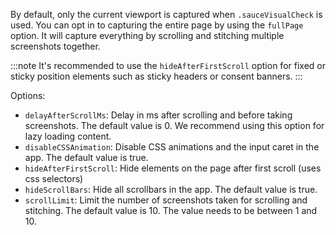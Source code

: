 By default, only the current viewport is captured when `.sauceVisualCheck` is used. You can opt in to capturing the entire page by using the `fullPage` option. It will capture everything by scrolling and stitching multiple screenshots together.

:::note
It's recommended to use the `hideAfterFirstScroll` option for fixed or sticky position elements such as sticky headers or consent banners.
:::

Options:

- `delayAfterScrollMs`: Delay in ms after scrolling and before taking screenshots. The default value is 0. We recommend using this option for lazy loading content.
- `disableCSSAnimation`: Disable CSS animations and the input caret in the app. The default value is true.
- `hideAfterFirstScroll`: Hide elements on the page after first scroll (uses css selectors)
- `hideScrollBars`: Hide all scrollbars in the app. The default value is true.
- `scrollLimit`: Limit the number of screenshots taken for scrolling and stitching. The default value is 10. The value needs to be between 1 and 10.
